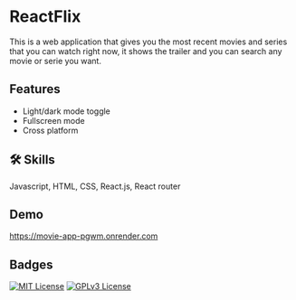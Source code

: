 
# ReactFlix

This is a web application that gives you the most recent movies and series that you can watch right now, it shows the trailer and you can search any movie or serie you want.


## Features

- Light/dark mode toggle
- Fullscreen mode
- Cross platform


## 🛠 Skills
Javascript, HTML, CSS, React.js, React router


## Demo

https://movie-app-pgwm.onrender.com


## Badges

[![MIT License](https://img.shields.io/badge/License-MIT-green.svg)](https://choosealicense.com/licenses/mit/)
[![GPLv3 License](https://img.shields.io/badge/License-GPL%20v3-yellow.svg)](https://opensource.org/licenses/)

